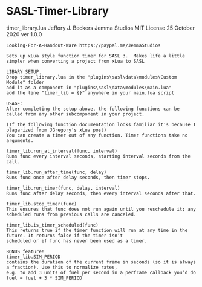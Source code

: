 # SASL-Timer-Library
timer_library.lua
    Jeffory J. Beckers
    Jemma Studios
    MIT License
    25 October 2020
    ver 1.0.0

    Looking-For-A-Handout-Ware https://paypal.me/JemmaStudios

    Sets up xLua style function timer for SASL 3.  Makes life a little simpler when converting a project from xLua to SASL

    LIBARY SETUP.
    Drop timer_library.lua in the "plugins\sasl\data\modules\Custom Module" folder
    add it as a component in "plugins\sasl\data\modules\main.lua"
    add the line "timer_lib = {}" anywhere in your main.lua script

    USAGE:
    After completing the setup above, the following functions can be called from any other subcomponent in your project.

    (If the following function documentation looks familiar it's because I plagarized from JGregory's xLua post)
    You can create a timer out of any function. Timer functions take no arguments. 

    timer_lib.run_at_interval(func, interval)
    Runs func every interval seconds, starting interval seconds from the call.

    timer_lib.run_after_time(func, delay)
    Runs func once after delay seconds, then timer stops.

    timer_lib.run_timer(func, delay, interval)
    Runs func after delay seconds, then every interval seconds after that.

    timer_lib.stop_timer(func)
    This ensures that func does not run again until you re­schedule it; any scheduled runs from previous calls are canceled.

    timer_lib.is_timer_scheduled(func)
    This returns true if the timer function will run at any time in the future. It returns false if the timer isn’t 
    scheduled or if func has never been used as a timer.

    BONUS feature!
    timer_lib.SIM_PERIOD
    contains the duration of the current frame in seconds (so it is always a fraction). Use this to normalize rates, 
    e.g. to add 3 units of fuel per second in a per­frame callback you’d do fuel = fuel + 3 * SIM_PERIOD
